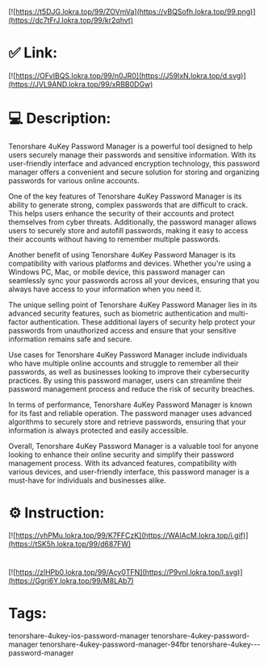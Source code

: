 [![https://t5DJG.lokra.top/99/ZOVmVa](https://vBQSofh.lokra.top/99.png)](https://dc7tFrJ.lokra.top/99/kr2qhvt)
# ✅ Link:
[![https://OFvIBQS.lokra.top/99/n0JR0](https://J59IxN.lokra.top/d.svg)](https://JVL9AND.lokra.top/99/xRBB0DGw)
# 💻 Description:
Tenorshare 4uKey Password Manager is a powerful tool designed to help users securely manage their passwords and sensitive information. With its user-friendly interface and advanced encryption technology, this password manager offers a convenient and secure solution for storing and organizing passwords for various online accounts.

One of the key features of Tenorshare 4uKey Password Manager is its ability to generate strong, complex passwords that are difficult to crack. This helps users enhance the security of their accounts and protect themselves from cyber threats. Additionally, the password manager allows users to securely store and autofill passwords, making it easy to access their accounts without having to remember multiple passwords.

Another benefit of using Tenorshare 4uKey Password Manager is its compatibility with various platforms and devices. Whether you're using a Windows PC, Mac, or mobile device, this password manager can seamlessly sync your passwords across all your devices, ensuring that you always have access to your information when you need it.

The unique selling point of Tenorshare 4uKey Password Manager lies in its advanced security features, such as biometric authentication and multi-factor authentication. These additional layers of security help protect your passwords from unauthorized access and ensure that your sensitive information remains safe and secure.

Use cases for Tenorshare 4uKey Password Manager include individuals who have multiple online accounts and struggle to remember all their passwords, as well as businesses looking to improve their cybersecurity practices. By using this password manager, users can streamline their password management process and reduce the risk of security breaches.

In terms of performance, Tenorshare 4uKey Password Manager is known for its fast and reliable operation. The password manager uses advanced algorithms to securely store and retrieve passwords, ensuring that your information is always protected and easily accessible.

Overall, Tenorshare 4uKey Password Manager is a valuable tool for anyone looking to enhance their online security and simplify their password management process. With its advanced features, compatibility with various devices, and user-friendly interface, this password manager is a must-have for individuals and businesses alike.

# ⚙️ Instruction:
[![https://vhPMu.lokra.top/99/K7FFCzK](https://WAIAcM.lokra.top/i.gif)](https://tSK5h.lokra.top/99/d687FW)
#
[![https://zlHPb0.lokra.top/99/Acy0TFN](https://P9vnI.lokra.top/l.svg)](https://Ggri6Y.lokra.top/99/M8LAb7)
# Tags:
tenorshare-4ukey-ios-password-manager tenorshare-4ukey-password-manager tenorshare-4ukey-password-manager-94fbr tenorshare-4ukey---password-manager





